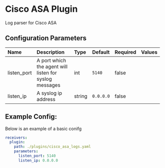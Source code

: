 # Cisco ASA Plugin

Log parser for Cisco ASA

## Configuration Parameters

| Name | Description | Type | Default | Required | Values |
|:-- |:-- |:-- |:-- |:-- |:-- |
| listen_port | A port which the agent will listen for syslog messages | int | `5140` | false |  |
| listen_ip | A syslog ip address | string | `0.0.0.0` | false |  |

## Example Config:

Below is an example of a basic conifg

```yaml
receivers:
  plugin:
    path: ./plugins/cisco_asa_logs.yaml
    parameters:
      listen_port: 5140
      listen_ip: 0.0.0.0
```
